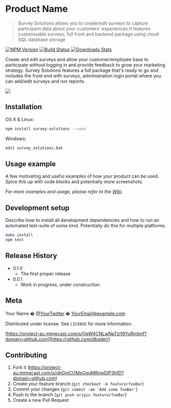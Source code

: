 # Product Name
> Survey Solutions allows you to create/edit surveys to capture participant data about your customers' experiences.It features customisable surveys, full front and backend package using cloud SQL database storage

[![NPM Version][npm-image]][npm-url]
[![Build Status][travis-image]][travis-url]
[![Downloads Stats][npm-downloads]][npm-url]

Create and edit surveys and allow your customer/employee base to participate without logging in and provide feedback to grow your marketing strategy.
Survey Solutions features a full package that's ready to go and includes the front end with surveys, administration login portal where you can add/edit
surveys and run reports.

![](header.png)

## Installation

OS X & Linux:

```sh
npm install survey-solutions --save
```

Windows:

```sh
edit survey_solutions.bat
```

## Usage example

A few motivating and useful examples of how your product can be used. Spice this up with code blocks and potentially more screenshots.

_For more examples and usage, please refer to the [Wiki][wiki]._

## Development setup

Describe how to install all development dependencies and how to run an automated test-suite of some kind. Potentially do this for multiple platforms.

```sh
make install
npm test
```

## Release History

* 0.1.0
    * The first proper release
* 0.0.1
    * Work in progress, under construction

## Meta

Your Name � [@YourTwitter](https://protect-au.mimecast.com/s/nPbsCMwvMou7OG9ptJuTde?domain=twitter.com) � YourEmail@example.com

Distributed under license. See ``LICENSE`` for more information.

[https://protect-au.mimecast.com/s/OeW4CNLwNpTzl19YuRmbnf?domain=github.com](https://github.com/dbader/)

## Contributing

1. Fork it (<https://protect-au.mimecast.com/s/qhGmCOMxOquMRowDiP3h1D?domain=github.com>)
2. Create your feature branch (`git checkout -b feature/fooBar`)
3. Commit your changes (`git commit -am 'Add some fooBar'`)
4. Push to the branch (`git push origin feature/fooBar`)
5. Create a new Pull Request

<!-- Markdown link & img dfn's -->
[npm-image]: https://protect-au.mimecast.com/s/Bil7CP7yPrHPGqZBFrNphV?domain=img.shields.io
[npm-url]: https://protect-au.mimecast.com/s/tVpsCQnzQvFYAm9nC9T1OQ?domain=npmjs.org
[npm-downloads]: https://protect-au.mimecast.com/s/0sN8CROARwhxm8Qws0eWTW?domain=img.shields.io
[travis-image]: https://protect-au.mimecast.com/s/UAV-CVAGYlhYw1XVCr2M84?domain=img.shields.io
[travis-url]: https://protect-au.mimecast.com/s/Q3dSCWLJZmTV9vx1fBBRBP?domain=travis-ci.org
[wiki]: https://protect-au.mimecast.com/s/HVuBCXLK1nTW53Glfxh1BW?domain=github.com
